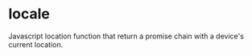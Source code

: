 # locale
Javascript location function that return a promise chain with a device's current location.
